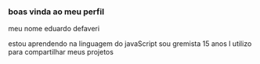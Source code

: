 ### boas vinda ao meu perfil 

meu nome eduardo defaveri

estou aprendendo na linguagem do javaScript
sou gremista 
15 anos l
utilizo para compartilhar meus projetos
